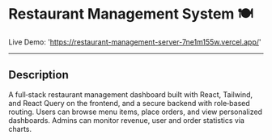 # Restaurant Management System 🍽️

Live Demo: 'https://restaurant-management-server-7ne1m155w.vercel.app/'

---

## Description

A full‑stack restaurant management dashboard built with React, Tailwind, and React Query on the frontend, and a secure backend with role‑based routing. Users can browse menu items, place orders, and view personalized dashboards. Admins can monitor revenue, user and order statistics via charts.
